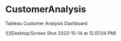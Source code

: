 # CustomerAnalysis
Tableau Customer Analysis Dashboard

![](Desktop/Screen Shot 2023-10-14 at 12.07.04 PM)
